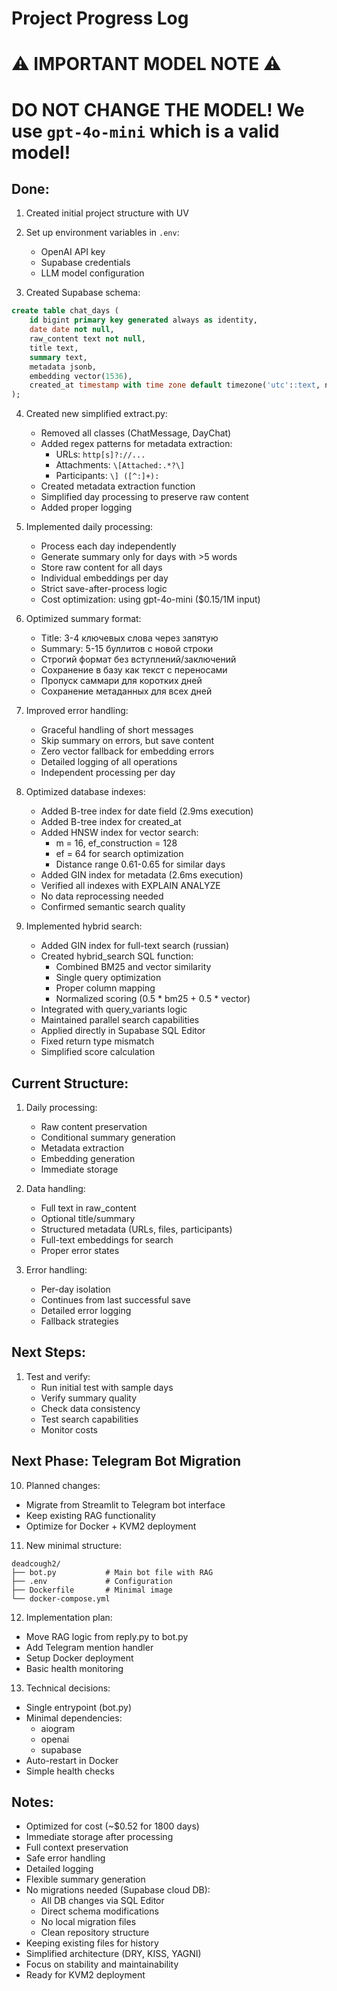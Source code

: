 # Project Progress Log

⚠️ **IMPORTANT MODEL NOTE** ⚠️
===============================
DO NOT CHANGE THE MODEL! We use `gpt-4o-mini` which is a valid model!
===============================

## Done:
1. Created initial project structure with UV
2. Set up environment variables in `.env`:
   - OpenAI API key
   - Supabase credentials
   - LLM model configuration

3. Created Supabase schema:
```sql
create table chat_days (
    id bigint primary key generated always as identity,
    date date not null,                    
    raw_content text not null,             
    title text,                            
    summary text,                          
    metadata jsonb,                        
    embedding vector(1536),                
    created_at timestamp with time zone default timezone('utc'::text, now())
);
```

4. Created new simplified extract.py:
   - Removed all classes (ChatMessage, DayChat)
   - Added regex patterns for metadata extraction:
     * URLs: `http[s]?://...`
     * Attachments: `\[Attached:.*?\]`
     * Participants: `\] ([^:]+):`
   - Created metadata extraction function
   - Simplified day processing to preserve raw content
   - Added proper logging

5. Implemented daily processing:
   - Process each day independently
   - Generate summary only for days with >5 words
   - Store raw content for all days
   - Individual embeddings per day
   - Strict save-after-process logic
   - Cost optimization: using gpt-4o-mini ($0.15/1M input)

6. Optimized summary format:
   - Title: 3-4 ключевых слова через запятую
   - Summary: 5-15 буллитов с новой строки
   - Строгий формат без вступлений/заключений
   - Сохранение в базу как текст с переносами
   - Пропуск саммари для коротких дней
   - Сохранение метаданных для всех дней

7. Improved error handling:
   - Graceful handling of short messages
   - Skip summary on errors, but save content
   - Zero vector fallback for embedding errors
   - Detailed logging of all operations
   - Independent processing per day

8. Optimized database indexes:
   - Added B-tree index for date field (2.9ms execution)
   - Added B-tree index for created_at
   - Added HNSW index for vector search:
     * m = 16, ef_construction = 128
     * ef = 64 for search optimization
     * Distance range 0.61-0.65 for similar days
   - Added GIN index for metadata (2.6ms execution)
   - Verified all indexes with EXPLAIN ANALYZE
   - No data reprocessing needed
   - Confirmed semantic search quality

9. Implemented hybrid search:
   - Added GIN index for full-text search (russian)
   - Created hybrid_search SQL function:
     * Combined BM25 and vector similarity
     * Single query optimization
     * Proper column mapping
     * Normalized scoring (0.5 * bm25 + 0.5 * vector)
   - Integrated with query_variants logic
   - Maintained parallel search capabilities
   - Applied directly in Supabase SQL Editor
   - Fixed return type mismatch
   - Simplified score calculation

## Current Structure:
1. Daily processing:
   - Raw content preservation
   - Conditional summary generation
   - Metadata extraction
   - Embedding generation
   - Immediate storage

2. Data handling:
   - Full text in raw_content
   - Optional title/summary
   - Structured metadata (URLs, files, participants)
   - Full-text embeddings for search
   - Proper error states

3. Error handling:
   - Per-day isolation
   - Continues from last successful save
   - Detailed error logging
   - Fallback strategies

## Next Steps:
1. Test and verify:
   - Run initial test with sample days
   - Verify summary quality
   - Check data consistency
   - Test search capabilities
   - Monitor costs

## Next Phase: Telegram Bot Migration
10. Planned changes:
   - Migrate from Streamlit to Telegram bot interface
   - Keep existing RAG functionality
   - Optimize for Docker + KVM2 deployment

11. New minimal structure:
   ```
   deadcough2/
   ├── bot.py           # Main bot file with RAG
   ├── .env             # Configuration
   ├── Dockerfile       # Minimal image
   └── docker-compose.yml
   ```

12. Implementation plan:
   - Move RAG logic from reply.py to bot.py
   - Add Telegram mention handler
   - Setup Docker deployment
   - Basic health monitoring

13. Technical decisions:
   - Single entrypoint (bot.py)
   - Minimal dependencies:
     * aiogram
     * openai
     * supabase
   - Auto-restart in Docker
   - Simple health checks

## Notes:
- Optimized for cost (~$0.52 for 1800 days)
- Immediate storage after processing
- Full context preservation
- Safe error handling
- Detailed logging
- Flexible summary generation
- No migrations needed (Supabase cloud DB):
  * All DB changes via SQL Editor
  * Direct schema modifications
  * No local migration files
  * Clean repository structure
- Keeping existing files for history
- Simplified architecture (DRY, KISS, YAGNI)
- Focus on stability and maintainability
- Ready for KVM2 deployment

